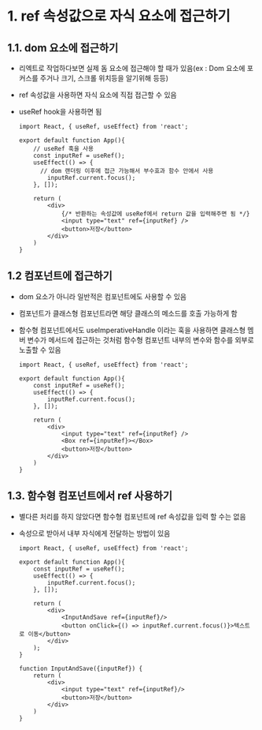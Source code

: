 # 1. ref 속성값으로 자식 요소에 접근하기

## 1.1. dom 요소에 접근하기

- 리엑트로 작업하다보면 실제 돔 요소에 접근해야 할 때가 있음(ex : Dom 요소에 포커스를 주거나 크기, 스크롤 위치등을 알기위해 등등)

- ref 속성값을 사용하면 자식 요소에 직접 접근할 수 있음

- useRef hook을 사용하면 됨

  ```react
  import React, { useRef, useEffect} from 'react';
  
  export default function App(){
      // useRef 훅을 사용
      const inputRef = useRef();
      useEffect(() => {
        // dom 랜더링 이후에 접근 가능해서 부수효과 함수 안에서 사용
          inputRef.current.focus();
      }, []);
  
      return (
          <div>
              {/* 반환하는 속성값에 useRef에서 return 값을 입력해주면 됨 */}
              <input type="text" ref={inputRef} /> 
              <button>저장</button>
          </div>
      )
  }
  ```

## 1.2 컴포넌트에 접근하기

* dom 요소가 아니라 일반적은 컴포넌트에도 사용할 수 있음

* 컴포넌트가 클래스형 컴포넌트라면 해당 클래스의 메소드를 호출 가능하게 함

* 함수형 컴포넌트에서도 useImperativeHandle 이라는 훅을 사용하면 클래스형 멤버 변수가 메서드에 접근하는 것처럼 함수형 컴포넌트 내부의 변수와 함수를 외부로 노출할 수 있음

  ```react
  import React, { useRef, useEffect} from 'react';
  
  export default function App(){
      const inputRef = useRef();
      useEffect(() => {
          inputRef.current.focus();
      }, []);
  
      return (
          <div>
              <input type="text" ref={inputRef} /> 
              <Box ref={inputRef}></Box>
              <button>저장</button>
          </div>
      )
  }
  ```



## 1.3. 함수형 컴포넌트에서 ref 사용하기

- 별다른 처리를 하지 않았다면 함수형 컴포넌트에 ref 속성값을 입력 할 수는 없음

- 속성으로 받아서 내부 자식에게 전달하는 방법이 있음

  ```react
  import React, { useRef, useEffect} from 'react';
  
  export default function App(){
      const inputRef = useRef();
      useEffect(() => {
          inputRef.current.focus();
      }, []);
  
      return (
          <div>
              <InputAndSave ref={inputRef}/>
              <button onClick={() => inputRef.current.focus()}>텍스트로 이동</button>
          </div>
      );
  }
  
  function InputAndSave({inputRef}) {
      return (
          <div>
              <input type="text" ref={inputRef}/>
              <button>저장</button>
          </div>
      )
  }
  ```

  

